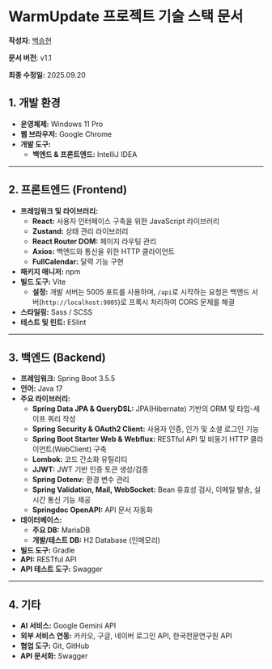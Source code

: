 # WarmUpdate 프로젝트 기술 스택 문서

**작성자**: [백승현](https://github.com/sirosho)

**문서 버전**: v1.1

**최종 수정일:** 2025.09.20

## 1. 개발 환경

* **운영체제:** Windows 11 Pro
* **웹 브라우저:** Google Chrome
* **개발 도구:**
    * **백엔드 & 프론트엔드:** IntelliJ IDEA

---

## 2. 프론트엔드 (Frontend)

* **프레임워크 및 라이브러리:**
    * **React:** 사용자 인터페이스 구축을 위한 JavaScript 라이브러리
    * **Zustand:** 상태 관리 라이브러리
    * **React Router DOM:** 페이지 라우팅 관리
    * **Axios:** 백엔드와 통신을 위한 HTTP 클라이언트
    * **FullCalendar:** 달력 기능 구현
* **패키지 매니저:** npm
* **빌드 도구:** Vite
    * **설정:** 개발 서버는 5005 포트를 사용하며, `/api`로 시작하는 요청은 백엔드 서버(`http://localhost:9005`)로 프록시 처리하여 CORS 문제를 해결
* **스타일링:** Sass / SCSS
* **테스트 및 린트:** ESlint

---

## 3. 백엔드 (Backend)

* **프레임워크:** Spring Boot 3.5.5
* **언어:** Java 17
* **주요 라이브러리:**
    * **Spring Data JPA & QueryDSL:** JPA(Hibernate) 기반의 ORM 및 타입-세이프 쿼리 작성
    * **Spring Security & OAuth2 Client:** 사용자 인증, 인가 및 소셜 로그인 기능
    * **Spring Boot Starter Web & Webflux:** RESTful API 및 비동기 HTTP 클라이언트(WebClient) 구축
    * **Lombok:** 코드 간소화 유틸리티
    * **JJWT:** JWT 기반 인증 토큰 생성/검증
    * **Spring Dotenv:** 환경 변수 관리
    * **Spring Validation, Mail, WebSocket:** Bean 유효성 검사, 이메일 발송, 실시간 통신 기능 제공
    * **Springdoc OpenAPI:** API 문서 자동화
* **데이터베이스:**
    * **주요 DB:** MariaDB
    * **개발/테스트 DB:** H2 Database (인메모리)
* **빌드 도구:** Gradle
* **API:** RESTful API
* **API 테스트 도구:** Swagger

---

## 4. 기타

* **AI 서비스:** Google Gemini API
* **외부 서비스 연동:** 카카오, 구글, 네이버 로그인 API, 한국천문연구원 API
* **협업 도구:** Git, GitHub
* **API 문서화:** Swagger